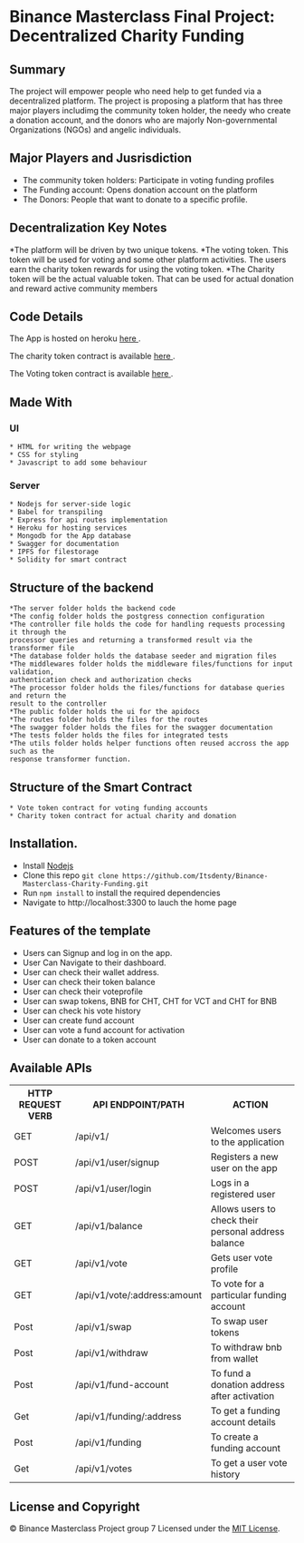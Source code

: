 # Binance Masterclass Final Project: Decentralized Charity Funding

## Summary

The project will empower people who need help to get funded via a decentralized platform. The project is proposing a platform that has three major players includimg the community token holder, the needy who create a donation account, and the donors who are majorly Non-governmental Organizations (NGOs) and angelic individuals.

## Major Players and Jusrisdiction

* The community token holders: Participate in voting funding profiles
* The Funding account: Opens donation account on the platform
* The Donors: People that want to donate to a specific profile.

## Decentralization Key Notes

*The platform will be driven by two unique tokens. 
*The voting token. This token will be used for voting and some other platform activities. The users earn the charity token rewards for using the voting token.
*The Charity token will be the actual valuable token. That can be used for actual donation and reward active community members


## Code Details


The App is hosted on heroku [ here ](https://charity-funding-bsc.herokuapp.com/).

The charity token contract is available [ here ](https://testnet.bscscan.com/address/0xB2eE37e74237cbaFeCff9833132e03EA89F826B8).

The Voting token contract is available [ here ](https://testnet.bscscan.com/address/0x7d417d0Bb17bE24000b8c738C17154FC145C97EF).
<!-- The endpoints are hosted on heroku [ here ](https://andela-vlf.herokuapp.com/api-docs/). -->

## Made With
  ### UI
    * HTML for writing the webpage
    * CSS for styling
    * Javascript to add some behaviour
  
  ### Server
    * Nodejs for server-side logic
    * Babel for transpiling
    * Express for api routes implementation
    * Heroku for hosting services
    * Mongodb for the App database
    * Swagger for documentation
    * IPFS for filestorage
    * Solidity for smart contract

## Structure of the backend
    *The server folder holds the backend code
    *The config folder holds the postgress connection configuration
    *The controller file holds the code for handling requests processing it through the 
    processor queries and returning a transformed result via the transformer file
    *The database folder holds the database seeder and migration files
    *The middlewares folder holds the middleware files/functions for input validation,
    authentication check and authorization checks
    *The processor folder holds the files/functions for database queries and return the
    result to the controller
    *The public folder holds the ui for the apidocs
    *The routes folder holds the files for the routes
    *The swagger folder holds the files for the swagger documentation
    *The tests folder holds the files for integrated tests
    *The utils folder holds helper functions often reused accross the app such as the
    response transformer function.
    
## Structure of the Smart Contract
    * Vote token contract for voting funding accounts
    * Charity token contract for actual charity and donation

## Installation.
  * Install [Nodejs](https://nodejs.org/en/download/)
  * Clone this repo ``` git clone https://github.com/Itsdenty/Binance-Masterclass-Charity-Funding.git ```
  * Run ```npm install``` to install the required dependencies
  * Navigate to http://localhost:3300 to lauch the home page

## Features of the template
* Users can Signup and log in on the app.
* User Can Navigate to their dashboard.
* User can check their wallet address.
* User can check their token balance
* User can check their voteprofile
* User can swap tokens, BNB for CHT, CHT for VCT and CHT for BNB
* User can check his vote history
* User can create fund account
* User can vote a fund account for activation
* User can donate to a token account

## Available APIs
<table>
  <tr>
      <th>HTTP REQUEST VERB</th>
      <th>API ENDPOINT/PATH</th>
      <th>ACTION</th>
  </tr>
  <tr>
      <td>GET</td>
      <td>/api/v1/</td>
      <td>Welcomes users to the application</td>
  </tr>
  <tr>
      <td>POST</td>
      <td>/api/v1/user/signup</td>
      <td>Registers a new user on the app</td>
  </tr>
  <tr>
      <td>POST</td>
      <td>/api/v1/user/login</td>
      <td>Logs in a registered user</td>
  </tr>
  <tr>
      <td>GET</td>
      <td>/api/v1/balance</td>
      <td>Allows users to check their  personal address balance</td>
  </tr>
  <tr>
      <td>GET</td>
      <td>/api/v1/vote</td>
      <td>Gets user vote profile</td>
  </tr>
  <tr>
      <td>GET</td>
      <td>/api/v1/vote/:address:amount</td>
      <td>To vote for a particular funding account</td>
  </tr>
  <tr>
      <td>Post</td>
      <td>/api/v1/swap</td>
      <td>To swap user tokens</td>
  </tr>
  <tr>
      <td>Post</td>
      <td>/api/v1/withdraw</td>
      <td>To withdraw bnb from wallet</td>
  </tr>
  <tr>
      <td>Post</td>
      <td>/api/v1/fund-account</td>
      <td>To fund a donation address after activation</td>
  </tr>
  <tr>
      <td>Get</td>
      <td>/api/v1/funding/:address</td>
      <td>To get a funding account details</td>
  </tr>
  <tr>
      <td>Post</td>
      <td>/api/v1/funding</td>
      <td>To create a funding account</td>
  </tr>
  <tr>
      <td>Get</td>
      <td>/api/v1/votes</td>
      <td>To get a user vote history</td>
  </tr>
</table>

## License and Copyright
&copy; Binance Masterclass Project group 7
Licensed under the [MIT License](LICENSE).
